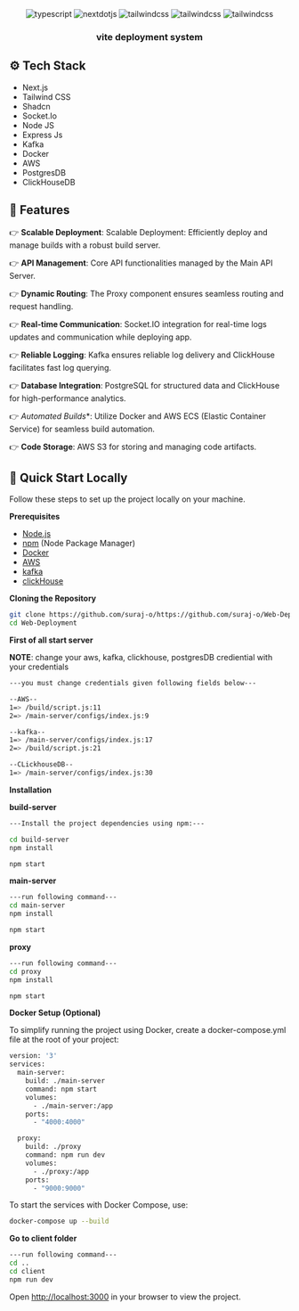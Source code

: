 <div align="center">

<div>
    <img src="https://img.shields.io/badge/-TypeScript-black?style=for-the-badge&logoColor=white&logo=typescript&color=3178C6" alt="typescript" />
    <img src="https://img.shields.io/badge/-Next_JS-black?style=for-the-badge&logoColor=white&logo=nextdotjs&color=000000" alt="nextdotjs" />
    <img src="https://img.shields.io/badge/-Tailwind_CSS-black?style=for-the-badge&logoColor=white&logo=tailwindcss&color=06B6D4" alt="tailwindcss" />
    <img src="https://img.shields.io/badge/-Docker-black?style=for-the-badge&logoColor=white&logo=docker&color=3178C6"alt="tailwindcss" />
    <img src="https://img.shields.io/badge/-Redis-black?style=for-the-badge&logoColor=white&logo=redis&color=91030C"alt="tailwindcss" />
  </div>

<h3 align="center">vite deployment system</h3>

</div>  

## <a name="tech-stack">⚙️ Tech Stack</a>

- Next.js
- Tailwind CSS
- Shadcn
- Socket.Io
- Node JS
- Express Js
- Kafka
- Docker
- AWS
- PostgresDB
- ClickHouseDB

## <a name="features">🔋 Features</a>

👉 **Scalable Deployment**: Scalable Deployment: Efficiently deploy and manage builds with a robust build server.

👉 **API Management**: Core API functionalities managed by the Main API Server.

👉 **Dynamic Routing**: The Proxy component ensures seamless routing and request handling.

👉 **Real-time Communication**: Socket.IO integration for real-time logs updates and communication while deploying app.

👉 **Reliable Logging**: Kafka ensures reliable log delivery and ClickHouse facilitates fast log querying.

👉 **Database Integration**: PostgreSQL for structured data and ClickHouse for high-performance analytics.

👉 *Automated Builds**: Utilize Docker and AWS ECS (Elastic Container Service) for seamless build automation.

👉 **Code Storage**: AWS S3 for storing and managing code artifacts.
 

## <a name="quick-start">🤸 Quick Start Locally</a>

Follow these steps to set up the project locally on your machine.

**Prerequisites**

- [Node.js](https://nodejs.org/en)
- [npm](https://www.npmjs.com/) (Node Package Manager)
- [Docker](https://docker.com/)
- [AWS](https://aws.amazon.com/)
- [kafka](https://kafka.apache.org/)
- [clickHouse](https://clickhouse.com/)

**Cloning the Repository**

```bash or powershell
git clone https://github.com/suraj-o/https://github.com/suraj-o/Web-Deployment
cd Web-Deployment
```

**First of all start server**

**NOTE**: change your aws, kafka, clickhouse, postgresDB  crediential with your credentials  

```bash
---you must change credentials given following fields below---

--AWS--
1=> /build/script.js:11
2=> /main-server/configs/index.js:9

--kafka--
1=> /main-server/configs/index.js:17
2=> /build/script.js:21

--CLickhouseDB--
1=> /main-server/configs/index.js:30

```


**Installation**

**build-server**
```bash
---Install the project dependencies using npm:---

cd build-server
npm install

npm start
```

**main-server**
```bash
---run following command---
cd main-server
npm install

npm start

```
**proxy**
```bash
---run following command---
cd proxy
npm install

npm start

```

**Docker Setup (Optional)**

To simplify running the project using Docker, create a docker-compose.yml file at the root of your project:

```bash
version: '3'
services:
  main-server:
    build: ./main-server
    command: npm start
    volumes:
      - ./main-server:/app
    ports:
      - "4000:4000"

  proxy:
    build: ./proxy
    command: npm run dev
    volumes:
      - ./proxy:/app
    ports:
      - "9000:9000"
```

To start the services with Docker Compose, use:
```bash
docker-compose up --build
```

**Go to client folder**
```bash
---run following command---
cd ..
cd client
npm run dev
```

Open [http://localhost:3000](http://localhost:3000) in your browser to view the project.
